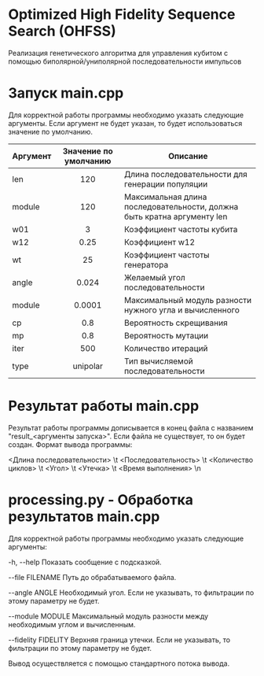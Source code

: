 # Optimized High Fidelity Sequence Search (OHFSS)
Реализация генетического алгоритма для управления кубитом с помощью биполярной/униполярной последовательности импульсов

# Запуск main.cpp
Для корректной работы программы необходимо указать следующие аргументы. Если аргумент не будет указан, то будет использоваться значение по умолчанию.

| Аргумент | Значение по умолчанию | Описание                                |
| ---------|:---------------------:| ---------------------------------------|
| len      | 120  | Длина последовательности для генерации популяции |
| module   | 120  | Максимальная длина последовательности, должна быть кратна аргументу len |
| w01      | 3    | Коэффициент частоты кубита |
| w12      | 0.25 | Коэффициент w12 |
| wt      | 25 | Коэффициент частоты генератора |
| angle      | 0.024 | Желаемый угол последовательности |
| module      | 0.0001 | Максимальный модуль разности нужного угла и вычисленного |
| cp      | 0.8 | Вероятность скрещивания |
| mp      | 0.8 | Вероятность мутации |
| iter      | 500 | Количество итераций |
| type      | unipolar | Тип вычисляемой последовательности |

# Результат работы main.cpp
Результат работы программы дописывается в конец файла с названием "result_<аргументы запуска>". Если файла не существует, то он будет создан.
Формат вывода программы:

<Длина последовательности> \t <Последовательность> \t <Количество циклов> \t <Угол> \t <Утечка> \t <Время выполнения> \n

# processing.py - Обработка результатов main.cpp
Для корректной работы программы необходимо указать следующие аргументы:

-h, --help           Показать сообщение с подсказкой.

--file FILENAME      Путь до обрабатываемого файла.

--angle ANGLE        Необходимый угол. Если не указывать, то фильтрации по этому параметру не будет.

--module MODULE      Максимальный модуль разности между необходимым углом и вычисленным.

--fidelity FIDELITY  Верхняя граница утечки. Если не указывать, то фильтрации по этому параметру не будет.

Вывод осуществляется с помощью стандартного потока вывода.
